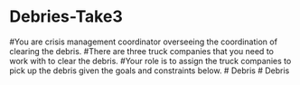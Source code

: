 # Debries-Take3

#You are crisis management coordinator overseeing the coordination of clearing the debris.
#There are three truck companies that you need to work with to clear the debris.
#Your role is to assign the truck companies to pick up the debris given the goals and constraints below.
#   D e b r i s  
 #   D e b r i s  
 